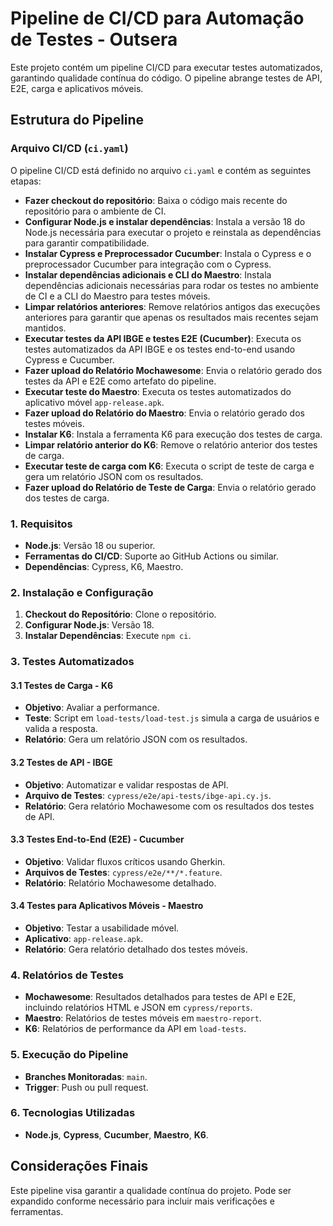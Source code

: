 # Pipeline de CI/CD para Automação de Testes - Outsera

Este projeto contém um pipeline CI/CD para executar testes automatizados, garantindo qualidade contínua do código. O pipeline abrange testes de API, E2E, carga e aplicativos móveis.

## Estrutura do Pipeline

### Arquivo CI/CD (`ci.yaml`)

O pipeline CI/CD está definido no arquivo `ci.yaml` e contém as seguintes etapas:

- **Fazer checkout do repositório**: Baixa o código mais recente do repositório para o ambiente de CI.
- **Configurar Node.js e instalar dependências**: Instala a versão 18 do Node.js necessária para executar o projeto e reinstala as dependências para garantir compatibilidade.
- **Instalar Cypress e Preprocessador Cucumber**: Instala o Cypress e o preprocessador Cucumber para integração com o Cypress.
- **Instalar dependências adicionais e CLI do Maestro**: Instala dependências adicionais necessárias para rodar os testes no ambiente de CI e a CLI do Maestro para testes móveis.
- **Limpar relatórios anteriores**: Remove relatórios antigos das execuções anteriores para garantir que apenas os resultados mais recentes sejam mantidos.
- **Executar testes da API IBGE e testes E2E (Cucumber)**: Executa os testes automatizados da API IBGE e os testes end-to-end usando Cypress e Cucumber.
- **Fazer upload do Relatório Mochawesome**: Envia o relatório gerado dos testes da API e E2E como artefato do pipeline.
- **Executar teste do Maestro**: Executa os testes automatizados do aplicativo móvel `app-release.apk`.
- **Fazer upload do Relatório do Maestro**: Envia o relatório gerado dos testes móveis.
- **Instalar K6**: Instala a ferramenta K6 para execução dos testes de carga.
- **Limpar relatório anterior do K6**: Remove o relatório anterior dos testes de carga.
- **Executar teste de carga com K6**: Executa o script de teste de carga e gera um relatório JSON com os resultados.
- **Fazer upload do Relatório de Teste de Carga**: Envia o relatório gerado dos testes de carga.

### 1. Requisitos
- **Node.js**: Versão 18 ou superior.
- **Ferramentas do CI/CD**: Suporte ao GitHub Actions ou similar.
- **Dependências**: Cypress, K6, Maestro.

### 2. Instalação e Configuração

1. **Checkout do Repositório**: Clone o repositório.
2. **Configurar Node.js**: Versão 18.
3. **Instalar Dependências**: Execute `npm ci`.

### 3. Testes Automatizados

#### 3.1 Testes de Carga - K6
- **Objetivo**: Avaliar a performance.
- **Teste**: Script em `load-tests/load-test.js` simula a carga de usuários e valida a resposta.
- **Relatório**: Gera um relatório JSON com os resultados.

#### 3.2 Testes de API - IBGE
- **Objetivo**: Automatizar e validar respostas de API.
- **Arquivo de Testes**: `cypress/e2e/api-tests/ibge-api.cy.js`.
- **Relatório**: Gera relatório Mochawesome com os resultados dos testes de API.

#### 3.3 Testes End-to-End (E2E) - Cucumber
- **Objetivo**: Validar fluxos críticos usando Gherkin.
- **Arquivos de Testes**: `cypress/e2e/**/*.feature`.
- **Relatório**: Relatório Mochawesome detalhado.

#### 3.4 Testes para Aplicativos Móveis - Maestro
- **Objetivo**: Testar a usabilidade móvel.
- **Aplicativo**: `app-release.apk`.
- **Relatório**: Gera relatório detalhado dos testes móveis.

### 4. Relatórios de Testes
- **Mochawesome**: Resultados detalhados para testes de API e E2E, incluindo relatórios HTML e JSON em `cypress/reports`.
- **Maestro**: Relatórios de testes móveis em `maestro-report`.
- **K6**: Relatórios de performance da API em `load-tests`.

### 5. Execução do Pipeline
- **Branches Monitoradas**: `main`.
- **Trigger**: Push ou pull request.

### 6. Tecnologias Utilizadas
- **Node.js**, **Cypress**, **Cucumber**, **Maestro**, **K6**.

## Considerações Finais
Este pipeline visa garantir a qualidade contínua do projeto. Pode ser expandido conforme necessário para incluir mais verificações e ferramentas.

